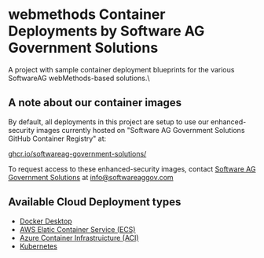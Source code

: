 # webmethods Container Deployments by Software AG Government Solutions 

A project with sample container deployment blueprints for the various SoftwareAG webMethods-based solutions.\\

## A note about our container images

By default, all deployments in this project are setup to use our enhanced-security images currently hosted on "Software AG Government Solutions GitHub Container Registry" at: 

[ghcr.io/softwareag-government-solutions/](https://github.com/orgs/softwareag-government-solutions/packages)

To request access to these enhanced-security images, contact [Software AG Government Solutions](https://www.softwareaggov.com/) at [info@softwareaggov.com](mailto:info@softwareaggov.com) 

## Available Cloud Deployment types

- [Docker Desktop](./docker/README.md)
- [AWS Elatic Container Service (ECS)](./aws_ecs/README.md)
- [Azure Container Infrastruicture (ACI)](./azure_aci/README.md)
- [Kubernetes](./kubernetes/README.md)
